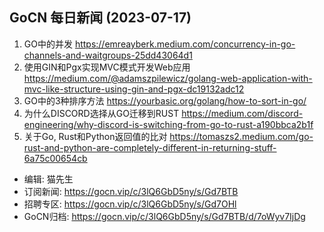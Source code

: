 ## GoCN 每日新闻 (2023-07-17)

1. GO中的并发 https://emreayberk.medium.com/concurrency-in-go-channels-and-waitgroups-25dd43064d1
2. 使用GIN和Pgx实现MVC模式开发Web应用 https://medium.com/@adamszpilewicz/golang-web-application-with-mvc-like-structure-using-gin-and-pgx-dc19132adc12
3. GO中的3种排序方法 https://yourbasic.org/golang/how-to-sort-in-go/
4. 为什么DISCORD选择从GO迁移到RUST https://medium.com/discord-engineering/why-discord-is-switching-from-go-to-rust-a190bbca2b1f
5. 关于Go, Rust和Python返回值的比对 https://tomaszs2.medium.com/go-rust-and-python-are-completely-different-in-returning-stuff-6a75c00654cb

* 编辑: 猫先生
* 订阅新闻: https://gocn.vip/c/3lQ6GbD5ny/s/Gd7BTB
* 招聘专区: https://gocn.vip/c/3lQ6GbD5ny/s/Gd7OHl
* GoCN归档: https://gocn.vip/c/3lQ6GbD5ny/s/Gd7BTB/d/7oWyv7IjDg
